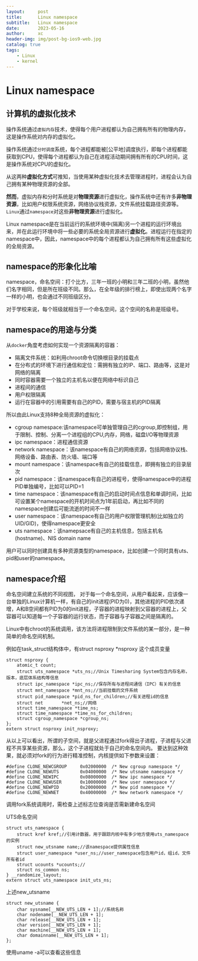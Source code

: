 ```yaml
---
layout:     post
title:      Linux namespace
subtitle:   Linux namespace
date:       2023-05-16
author:     xc
header-img: img/post-bg-ios9-web.jpg
catalog: true
tags:
    - Linux
    - kernel
---
```


# Linux namespace
## 计算机的虚拟化技术
操作系统通过`虚拟内存`技术，使得每个用户进程都认为自己拥有所有的物理内存，这是操作系统对内存的虚拟化。

操作系统通过`分时调度`系统，每个进程都能被[公平地]调度执行，即每个进程都能获取到CPU，使得每个进程都认为自己在进程活动期间拥有所有的CPU时间，这是操作系统对CPU的虚拟化。

从这两种**虚拟化方式**可推知，当使用某种虚拟化技术去管理进程时，进程会认为自己拥有某种物理资源的全部。

**然而**，虚拟内存和分时系统是对**物理资源**进行虚拟化，操作系统中还有许多**非物理资源**，比如用户权限系统资源，网络协议栈资源，文件系统挂载路径资源等。`Linux`通过`namespace`对这些**非物理资源**进行虚拟化。

Linux namespace是在当前运行的系统环境中(隔离)另一个进程的运行环境出来，并在此运行环境中将一些必要的系统全局资源进行**虚拟化**。进程运行在指定的namespace中，因此，namespace中的每个进程都认为自己拥有所有这些虚拟化的全局资源。

## namespace的形象化比喻
namespace，命名空间：打个比方，三年一班的小明和三年二班的小明，虽然他们名字相同，但是所在班级不同。那么，在全年级的排行榜上，即使出现两个名字一样的小明，也会通过不同班级区分。

对于学校来说，每个班级就相当于一个命名空间，这个空间的名称是班级号。

## namespace的用途与分类
从`docker`角度考虑如何实现一个资源隔离的容器：

 - 隔离文件系统：如利用chroot命令切换根目录的挂载点
 - 在分布式的环境下进行通信和定位：需拥有独立的IP、端口、路由等，这是对网络的隔离
 - 同时容器需要一个独立的主机名以便在网络中标识自己
 - 进程间的通信
 - 用户权限隔离
 - 运行在容器中的引用需要有自己的PID，需要与宿主机的PID隔离

所以由此Linux支持8种全局资源的虚拟化：
 
 - cgroup namespace:该namespace可单独管理自己的cgroup,即控制组，用于限制、控制、分离一个进程组的CPU,内存，网络，磁盘I/O等物理资源
 - ipc namespace：进程通信资源
 - network namespace：该namespace有自己的网络资源，包括网络协议栈、网络设备、路由表、防火墙、端口等
 - mount namespace：该namespace有自己的挂载信息，即拥有独立的目录层次
 - pid namespace：该namespace有自己的进程号，使得namespace中的进程PID单独编号，比如可以PID=1
 - time namespace：该namespace有自己的启动时间点信息和单调时间，比如可设置某个namespace的开机时间点为1年前启动，再比如不同的namespace创建后可能流逝的时间不一样
 - user namespace：该namespace有自己的用户权限管理机制(比如独立的UID/GID)，使得namespace更安全
 - uts namespace：该namepsace有自己的主机信息，包括主机名(hostname)、NIS domain name

用户可以同时创建具有多种资源类型的namespace，比如创建一个同时具有uts、pid和user的namespace。

## namespace介绍
命名空间建立系统的不同视图， 对于每一个命名空间，从用户看起来，应该像一台单独的Linux计算机一样，有自己的init进程(PID为0)，其他进程的PID依次递增，A和B空间都有PID为0的init进程，子容器的进程映射到父容器的进程上，父容器可以知道每一个子容器的运行状态，而子容器与子容器之间是隔离的。

Linux中有chroot的系统调用，该方法将进程限制到文件系统的某一部分，是一种简单的命名空间机制。

例如在task_struct结构体中，有struct nsproxy *nsproxy 这个成员变量

```
struct nsproxy {
	atomic_t count;
	struct uts_namespace *uts_ns;//Unix Timesharing System包含内存名称，版本，底层体系结构等信息
	struct ipc_namespace *ipc_ns;//保存所有与进程间通信（IPC）有关的信息
	struct mnt_namespace *mnt_ns;//当前挂载的文件系统
	struct pid_namespace *pid_ns_for_children;//有关进程id的信息
	struct net 	     *net_ns;//网络
	struct time_namespace *time_ns;
	struct time_namespace *time_ns_for_children;
	struct cgroup_namespace *cgroup_ns;
};
extern struct nsproxy init_nsproxy;
```

从以上可以看出，所谓的子空间，就是父进程通过fork得出子进程，子进程与父进程不共享某些资源，那么，这个子进程就处于自己的命名空间内。
要达到这种效果，就必须对fork的行为进行精准控制，内核提供如下参数来设置：

```
#define CLONE_NEWCGROUP		0x02000000	/* New cgroup namespace */
#define CLONE_NEWUTS		0x04000000	/* New utsname namespace */
#define CLONE_NEWIPC		0x08000000	/* New ipc namespace */
#define CLONE_NEWUSER		0x10000000	/* New user namespace */
#define CLONE_NEWPID		0x20000000	/* New pid namespace */
#define CLONE_NEWNET		0x40000000	/* New network namespace */
```

调用fork系统调用时，需检查上述标志位查询是否需新建命名空间

UTS命名空间

```
struct uts_namespace {
	struct kref kref;//引用计数器，用于跟踪内核中有多少地方使用uts_namespace的实例
	struct new_utsname name;//该namespace提供属性信息
	struct user_namespace *user_ns;//user_namespace包含用户id，组id，文件所有者id
	struct ucounts *ucounts;//
	struct ns_common ns;
} __randomize_layout;
extern struct uts_namespace init_uts_ns;
```

上述new_utsname

```
struct new_utsname {
	char sysname[__NEW_UTS_LEN + 1];//系统名称
	char nodename[__NEW_UTS_LEN + 1];
	char release[__NEW_UTS_LEN + 1];
	char version[__NEW_UTS_LEN + 1];
	char machine[__NEW_UTS_LEN + 1];
	char domainname[__NEW_UTS_LEN + 1];
};
```

使用uname -a可以查看这些信息